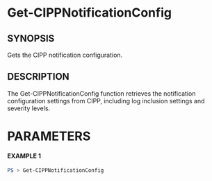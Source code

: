 # Get-CIPPNotificationConfig
## SYNOPSIS
Gets the CIPP notification configuration.
## DESCRIPTION
The Get-CIPPNotificationConfig function retrieves the notification configuration settings from CIPP, including log inclusion settings and severity levels.
# PARAMETERS

#### EXAMPLE 1
```powershell
PS > Get-CIPPNotificationConfig
```

